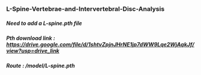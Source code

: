 ### L-Spine-Vertebrae-and-Intervertebral-Disc-Analysis


##### Need to add a L-spine.pth file

##### Pth download link : https://drive.google.com/file/d/1shtvZpjnJHrNE1jp7dWW9Lqe2WjAqkJf/view?usp=drive_link

##### Route : /model/L-spine.pth
